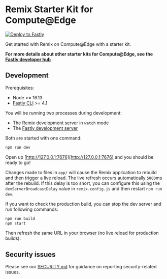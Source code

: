 # Remix Starter Kit for Compute@Edge

[![Deploy to Fastly](https://deploy.edgecompute.app/button)](https://deploy.edgecompute.app/deploy)

Get started with Remix on Compute@Edge with a starter kit. 

**For more details about other starter kits for Compute@Edge, see the [Fastly developer hub](https://developer.fastly.com/solutions/starters)**

## Development

Prerequisites:

- Node >= 16.13
- [Fastly CLI](https://developer.fastly.com/learning/tools/cli) >= 4.1

You will be running two processes during development:

- The Remix development server in `watch` mode
- The [Fastly development server](https://developer.fastly.com/learning/compute/testing/#running-a-local-testing-server)

Both are started with one command:

```sh
npm run dev
```

Open up [http://127.0.0.1:7676](http://127.0.0.1:7676) and you should be ready to go!

Changes made to files in `app/` will cause the Remix application to rebuild and then trigger a live reload.
The live refresh occurs automatically `5000`ms after the rebuild.  If this delay is too short, you can
configure this using the `devServerBroadcastDelay` value in `remix.config.js` and then restart `npm run dev`.

If you want to check the production build, you can stop the dev server and run following commands:

```sh
npm run build
npm start
```

Then refresh the same URL in your browser (no live reload for production builds).

## Security issues

Please see our [SECURITY.md](SECURITY.md) for guidance on reporting security-related issues.

